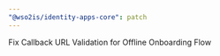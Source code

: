 ```yaml
---
"@wso2is/identity-apps-core": patch
---
```


Fix Callback URL Validation for Offline Onboarding Flow
